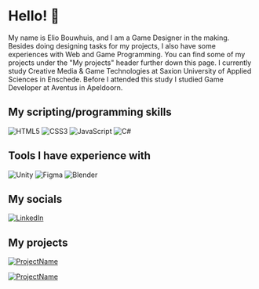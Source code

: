 # Hello! 👋

My name is Elio Bouwhuis, and I am a Game Designer in the making. Besides doing designing tasks for my projects, I also have some experiences with Web and Game Programming. You can find some of my projects under the "My projects" header further down this page. I currently study Creative Media & Game Technologies at Saxion University of Applied Sciences in Enschede. Before I attended this study I studied Game Developer at Aventus in Apeldoorn. 

## My scripting/programming skills

![HTML5](https://img.shields.io/badge/html5-%23E34F26.svg?style=for-the-badge&logo=html5&logoColor=white)
![CSS3](https://img.shields.io/badge/css3-%231572B6.svg?style=for-the-badge&logo=css3&logoColor=white)
![JavaScript](https://img.shields.io/badge/javascript-%23323330.svg?style=for-the-badge&logo=javascript&logoColor=%23F7DF1E)
![C#](https://img.shields.io/badge/c%23-%23239120.svg?style=for-the-badge&logo=c-sharp&logoColor=white)

## Tools I have experience with

![Unity](https://img.shields.io/badge/unity-%23000000.svg?style=for-the-badge&logo=unity&logoColor=white)
![Figma](https://img.shields.io/badge/figma-%23F24E1E.svg?style=for-the-badge&logo=figma&logoColor=white)
![Blender](https://img.shields.io/badge/blender-%23F5792A.svg?style=for-the-badge&logo=blender&logoColor=white)

## My socials

[![LinkedIn](https://img.shields.io/badge/linkedin-%230077B5.svg?style=for-the-badge&logo=linkedin&logoColor=white)](https://www.linkedin.com/in/elio-bouwhuis-162a371a1/)

## My projects

[![ProjectName](https://github-readme-stats.vercel.app/api/pin/?username=Koen-H&repo=Super-Xenon-Galaxy&theme=dark)](https://github.com/Koen-H/Super-Xenon-Galaxy)

[![ProjectName](https://github-readme-stats.vercel.app/api/pin/?username=Koen-H&repo=The-Rolling-Cones&theme=dark)](https://github.com/Koen-H/The-Rolling-Cones)

<!--
**Elio-Bouwhuis/Elio-Bouwhuis** is a ✨ _special_ ✨ repository because its `README.md` (this file) appears on your GitHub profile.

Here are some ideas to get you started:

- 🔭 I’m currently working on ...
- 🌱 I’m currently learning ...
- 👯 I’m looking to collaborate on ...
- 🤔 I’m looking for help with ...
- 💬 Ask me about ...
- 📫 How to reach me: ...
- 😄 Pronouns: ...
- ⚡ Fun fact: ...
-->

